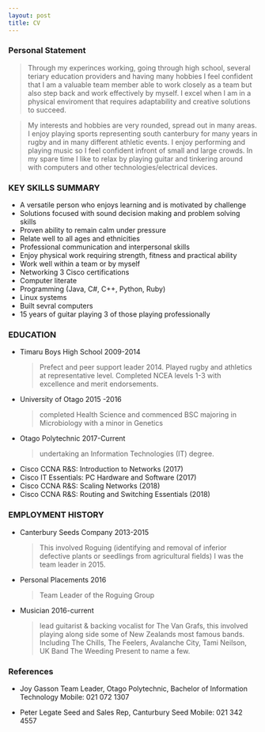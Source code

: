 ```yaml
---
layout: post
title: CV
---
```


### Personal Statement
> Through my experinces working, going through high school, several teriary education providers and having many hobbies I feel confident that I am a valuable team member able to work closely as a team but also step back and work effectively by myself. I excel when I am in a physical enviroment that requires adaptability and creative solutions to succeed.

> My interests and hobbies are very rounded, spread out in many areas. I enjoy playing sports representing south canterbury for many years in rugby and in many different athletic events. I enjoy performing and playing music so I feel confident infront of small and large crowds. In my spare time I like to relax by playing guitar and tinkering around with computers and other technologies/electrical devices.

### KEY SKILLS SUMMARY

* A versatile person who enjoys learning and is motivated by challenge
* Solutions focused with sound decision making and problem solving skills
* Proven ability to remain calm under pressure
* Relate well to all ages and ethnicities
* Professional communication and interpersonal skills
* Enjoy physical work requiring strength, fitness and practical ability   
* Work well within a team or by myself
* Networking 3 Cisco certifications  
* Computer literate
* Programming (Java, C#, C++, Python, Ruby)
* Linux systems
* Built sevral computers
* 15 years of guitar playing 3 of those playing professionally

### EDUCATION

* Timaru Boys High School 2009-2014
    >Prefect and peer support leader 2014. Played rugby and athletics at representative level. Completed NCEA levels 1-3 with excellence and merit endorsements.
*  University of Otago 2015 -2016
    >completed Health Science and commenced BSC majoring in Microbiology with a minor in Genetics
* Otago Polytechnic 2017-Current 
    >undertaking an Information Technologies (IT) degree.
* Cisco CCNA R&S: Introduction to Networks (2017)
* Cisco IT Essentials: PC Hardware and Software (2017)
* Cisco CCNA R&S: Scaling Networks (2018)
* Cisco CCNA R&S: Routing and Switching Essentials (2018)


### EMPLOYMENT HISTORY
* Canterbury Seeds Company 2013-2015 
    > This involved Roguing (identifying and removal of inferior defective plants or seedlings  from agricultural fields) I was the team leader in 2015.
* Personal Placements 2016 
    >Team Leader of the Roguing Group
* Musician 2016-current
    > lead guitarist & backing vocalist for The Van Grafs, this involved playing along side some of New Zealands most famous bands. Including The Chills, The Feelers, Avalanche City, Tami Neilson, UK Band The Weeding Present to name a few.

### References

* Joy Gasson
Team Leader, Otago Polytechnic, Bachelor of Information Technology
Mobile: 021 072 1307

* Peter Legate
Seed and Sales Rep, Canturbury Seed
Mobile: 021 342 4557